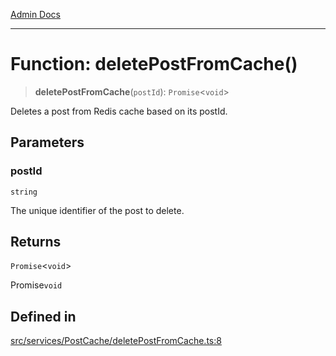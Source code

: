 [Admin Docs](/)

***

# Function: deletePostFromCache()

> **deletePostFromCache**(`postId`): `Promise`\<`void`\>

Deletes a post from Redis cache based on its postId.

## Parameters

### postId

`string`

The unique identifier of the post to delete.

## Returns

`Promise`\<`void`\>

Promise`void`

## Defined in

[src/services/PostCache/deletePostFromCache.ts:8](https://github.com/Suyash878/talawa-api/blob/cfd688207611ba245c99edd8dbaccb2cdbf6a043/src/services/PostCache/deletePostFromCache.ts#L8)
